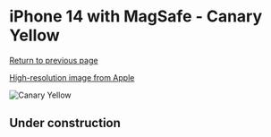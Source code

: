 # iPhone 14 with MagSafe - Canary Yellow

[Return to previous page](/iphone_14)

[High-resolution image from Apple](https://store.storeimages.cdn-apple.com/8756/as-images.apple.com/is/MQU73?wid=4500&hei=4500&fmt=png)

<div style="width: 500px"><img src="/almost_uncompressed/MQU73.webp" alt="Canary Yellow"></div>

## Under construction
